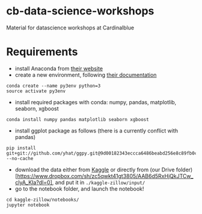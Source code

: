 # cb-data-science-workshops
Material for datascience workshops at Cardinalblue

# Requirements
* install Anaconda from [their website](https://docs.continuum.io/anaconda/install/)
* create a new environment, following [their documentation](https://conda.io/docs/using/envs.html)
```
conda create --name py3env python=3
source activate py3env
```

* install required packages with conda: numpy, pandas, matplotlib, seaborn, xgboost
```
conda install numpy pandas matplotlib seaborn xgboost
```
* install ggplot package as follows (there is a currently conflict with pandas)
```
pip install git+git://github.com/yhat/ggpy.git@9d00182343eccca6486beabd256e8c89fb0c59e8 --no-cache
```
* download the data either from [Kaggle](https://www.kaggle.com/c/zillow-prize-1/data) or directly from (our Drive folder)[https://www.dropbox.com/sh/zc5qwkt41gt3805/AAB6d5RxHjQkJTCw_clyA_KIa?dl=0], and put it in ```./kaggle-zillow/input/```
* go to the notebook folder, and launch the notebook!
```
cd kaggle-zillow/notebooks/
jupyter notebook
```
